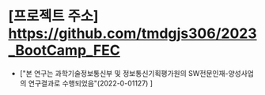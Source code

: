# [프로젝트 주소] https://github.com/tmdgjs306/2023_BootCamp_FEC
  - ["본 연구는 과학기술정보통신부 및 정보통신기획평가원의 SW전문인재-양성사업의 연구결과로 수행되었음"(2022-0-01127) ]

